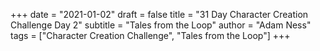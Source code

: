 +++
date = "2021-01-02"
draft = false
title = "31 Day Character Creation Challenge Day 2"
subtitle = "Tales from the Loop"
author = "Adam Ness"
tags = ["Character Creation Challenge", "Tales from the Loop"]
+++